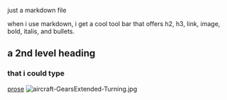 just a markdown file

when i use markdown, i get a cool tool bar that offers h2, h3, link, image, bold, italis, and bullets.

## a 2nd level heading
### that i could type
[prose](prose.io)
![aircraft-GearsExtended-Turning.jpg]({{site.baseurl}}/aircraft-GearsExtended-Turning.jpg)





